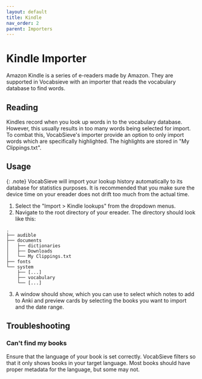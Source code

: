 ```yaml
---
layout: default
title: Kindle
nav_order: 2
parent: Importers
---
```

# Kindle Importer
Amazon Kindle is a series of e-readers made by Amazon. They are supported in Vocabsieve with an importer that reads the vocabulary database to find words.

## Reading
Kindles record when you look up words in to the vocabulary database. However, this usually results in too many words being selected for import. To combat this, VocabSieve's importer provide an option to only import words which are specifically highlighted. The highlights are stored in "My Clippings.txt".

## Usage

{: .note}
VocabSieve will import your lookup history automatically to its database for statistics purposes. It is recommended that you make sure the device time on your ereader does not drift too much from the actual time.

1. Select the "Import > Kindle lookups" from the dropdown menus. 
2. Navigate to the root directory of your ereader. The directory should look like this:
```
.
├── audible
├── documents
│   ├── dictionaries
│   ├── Downloads
│   └── My Clippings.txt
├── fonts
└── system
    ├── [...]
    ├── vocabulary
    └── [...]
```
3. A window should show, which you can use to select which notes to add to Anki and preview cards by selecting the books you want to import and the date range.

## Troubleshooting
### Can't find my books
Ensure that the language of your book is set correctly. VocabSieve filters so that it only shows books in your target language. Most books should have proper metadata for the language, but some may not.
 

